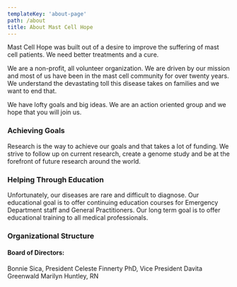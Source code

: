 ```yaml
---
templateKey: 'about-page'
path: /about
title: About Mast Cell Hope
---
```

Mast Cell Hope was built out of a desire to improve the suffering of mast cell patients. We need better treatments and a cure.

We are a non-profit, all volunteer organization. We are driven by our mission and most of us have been in the mast cell community for over twenty years. We understand the devastating toll this disease takes on families and we want to end that.

We have lofty goals and big ideas. We are an action oriented group and we hope that you will join us.

### Achieving Goals
Research is the way to achieve our goals and that takes a lot of funding.
We strive to follow up on current research, create a genome study and be at the forefront of future research around the world.

### Helping Through Education
Unfortunately, our diseases are rare and difficult to diagnose. Our educational goal is to offer continuing education courses for Emergency Department staff and General Practitioners.  Our long term goal is to offer educational training to all medical professionals.

### Organizational Structure
#### Board of Directors:
Bonnie Sica, President
Celeste Finnerty PhD, Vice President
Davita Greenwald
Marilyn Huntley, RN
